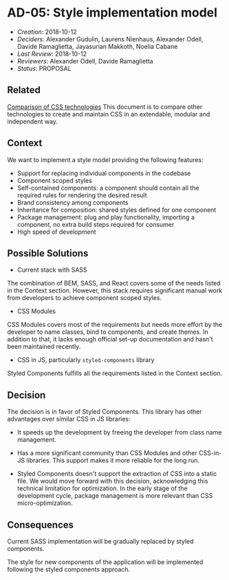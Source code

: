 # AD-05: Style implementation model
- *Creation*: 2018-10-12
- *Deciders*: Alexander Gudulin, Laurens Nienhaus, Alexander Odell, Davide Ramaglietta, Jayasurian Makkoth, Noelia Cabane
- *Last Review*: 2018-10-12
- *Reviewers*: Alexander Odell, Davide Ramaglietta
- *Status*: PROPOSAL

## Related

[Comparison of CSS technologies](https://confluence.internal.babbel.com/wiki/display/PM/CSS+modules+and+Styled+Components) This document is to compare other technologies to create and maintain CSS in an extendable, modular and independent way.

## Context

We want to implement a style model providing the following features:

- Support for replacing individual components in the codebase
- Component scoped styles
- Self-contained components: a component should contain all the required rules for rendering the desired result
- Brand consistency among components
- Inheritance for composition: shared styles defined for one component
- Package management: plug and play functionality, importing a component, no extra build steps required for consumer
- High speed of development

## Possible Solutions

 - Current stack with SASS

The combination of BEM, SASS, and React covers some of the needs listed in the Context section. However, this stack requires significant manual work from developers to achieve component scoped styles.

- CSS Modules

CSS Modules covers most of the requirements but needs more effort by the developer to name classes, bind to components, and create themes. In addition to that, it lacks enough official set-up documentation and hasn't been maintained recently.

- CSS in JS, particularly `styled-components` library

Styled Components fulfills all the requirements listed in the Context section.


## Decision

The decision is in favor of Styled Components.
This library has other advantages over similar CSS in JS libraries:

- It speeds up the development by freeing the developer from class name management.

- Has a more significant community than CSS Modules and other CSS-in-JS libraries. This support makes it more reliable for the long run.

- Styled Components doesn't support the extraction of CSS into a static file. We would move forward with this decision, acknowledging this technical limitation for optimization. In the early stage of the development cycle, package management is more relevant than CSS micro-optimization.

## Consequences

Current SASS implementation will be gradually replaced by styled components.

The style for new components of the application will be implemented following the styled components approach.
